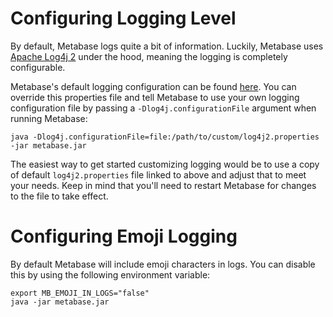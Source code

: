 # Configuring Logging Level

By default, Metabase logs quite a bit of information. Luckily, Metabase uses [Apache Log4j 2](https://logging.apache.org/log4j/2.x/) under the hood, meaning the logging is completely configurable.

Metabase's default logging configuration can be found [here](https://github.com/metabase/metabase/blob/master/resources/log4j.properties). You can override this properties file and tell
Metabase to use your own logging configuration file by passing a `-Dlog4j.configurationFile` argument when running Metabase:

    java -Dlog4j.configurationFile=file:/path/to/custom/log4j2.properties -jar metabase.jar

The easiest way to get started customizing logging would be to use a copy of default `log4j2.properties` file linked to above and adjust that to meet your needs. Keep in mind that you'll need to restart Metabase for changes to the file to take effect.

# Configuring Emoji Logging

By default Metabase will include emoji characters in logs. You can disable this by using the following environment variable:

    export MB_EMOJI_IN_LOGS="false"
    java -jar metabase.jar
